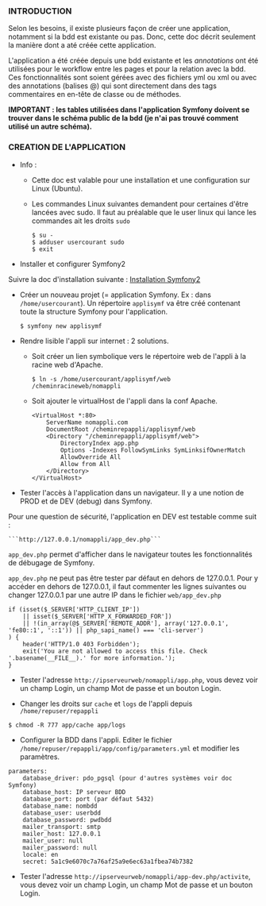 ### INTRODUCTION

Selon les besoins, il existe plusieurs façon de créer une application, notamment si la bdd est existante ou pas. Donc, cette doc décrit seulement la manière dont a até créée cette application.

L'application a été créée depuis une bdd existante et les *annotations* ont été utilisées pour le workflow entre les pages et pour la relation avec la bdd. Ces fonctionnalités sont soient gérées avec des fichiers yml ou xml ou avec des annotations (balises @) qui sont directement dans des tags commentaires en en-tête de classe ou de méthodes.

**IMPORTANT : les tables utilisées dans l'application Symfony doivent se trouver dans le schéma public de la bdd (je n'ai pas trouvé comment utilisé un autre schéma).**

### CREATION DE L'APPLICATION

- Info : 
    - Cette doc est valable pour une installation et une configuration sur Linux (Ubuntu).
    - Les commandes Linux suivantes demandent pour certaines d'être lancées avec sudo. Il faut au préalable que le user linux qui lance les commandes ait les droits ```sudo```

        ```
        $ su -
        $ adduser usercourant sudo
        $ exit
        ```

- Installer et configurer Symfony2

Suivre la doc d'installation suivante : [Installation Symfony2](http://symfony.com/fr/doc/current/book/installation.html "Titre")

- Créer un nouveau projet (= application Symfony. Ex : dans `/home/usercourant`). Un répertoire `applisymf` va être créé contenant toute la structure Symfony pour l'application.

    ```
    $ symfony new applisymf
    ```
    
- Rendre lisible l'appli sur internet : 2 solutions.
    - Soit créer un lien symbolique vers le répertoire web de l'appli à la racine web d'Apache.
    
        ```
        $ ln -s /home/usercourant/applisymf/web /cheminracineweb/nomappli
        ``` 

    - Soit ajouter le virtualHost de l'appli dans la conf Apache.
    
        ```
        <VirtualHost *:80>
            ServerName nomappli.com
            DocumentRoot /cheminrepappli/applisymf/web
            <Directory "/cheminrepappli/applisymf/web">
                DirectoryIndex app.php
                Options -Indexes FollowSymLinks SymLinksifOwnerMatch
                AllowOverride All
                Allow from All
            </Directory>
        </VirtualHost>
        ```

- Tester l'accès à l'application dans un navigateur. Il y a une notion de PROD et de DEV (debug) dans Symfony.

Pour une question de sécurité, l'application en DEV est testable comme suit :

    ```http://127.0.0.1/nomappli/app_dev.php```

`app_dev.php` permet d'afficher dans le navigateur toutes les fonctionnalités de débugage de Symfony.

`app_dev.php` ne peut pas être tester par défaut en dehors de 127.0.0.1. Pour y accéder en dehors de 127.0.0.1, il faut commenter les lignes suivantes ou changer 127.0.0.1 par une autre IP dans le fichier `web/app_dev.php`

```
if (isset($_SERVER['HTTP_CLIENT_IP'])
    || isset($_SERVER['HTTP_X_FORWARDED_FOR'])
    || !(in_array(@$_SERVER['REMOTE_ADDR'], array('127.0.0.1', 'fe80::1', '::1')) || php_sapi_name() === 'cli-server')
) {
    header('HTTP/1.0 403 Forbidden');
    exit('You are not allowed to access this file. Check '.basename(__FILE__).' for more information.');
}
```

- Tester l'adresse `http://ipserveurweb/nomappli/app.php`, vous devez voir un champ Login, un champ Mot de passe et un bouton Login.

- Changer les droits sur `cache` et `logs` de l'appli depuis `/home/repuser/repappli`

```
$ chmod -R 777 app/cache app/logs
```

- Configurer la BDD dans l'appli. Editer le fichier `/home/repuser/repappli/app/config/parameters.yml` et modifier les paramètres.

```
parameters:
    database_driver: pdo_pgsql (pour d'autres systèmes voir doc Symfony)
    database_host: IP serveur BDD
    database_port: port (par défaut 5432)
    database_name: nombdd
    database_user: userbdd
    database_password: pwdbdd
    mailer_transport: smtp
    mailer_host: 127.0.0.1
    mailer_user: null
    mailer_password: null
    locale: en
    secret: 5a1c9e6070c7a76af25a9e6ec63a1fbea74b7382
```

- Tester l'adresse `http://ipserveurweb/nomappli/app-dev.php/activite`, vous devez voir un champ Login, un champ Mot de passe et un bouton Login.
